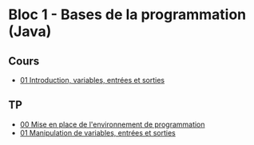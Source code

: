# Bloc 1 - Bases de la programmation (Java)

## Cours

- [01 Introduction, variables, entrées et sorties](pdf/java_01_vars.pdf)

## TP

- [00 Mise en place de l'environnement de programmation](installation.md)
- [01 Manipulation de variables, entrées et sorties](java_td_01_vars.md)
